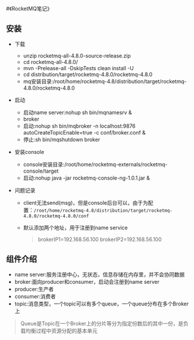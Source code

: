 #《RocketMQ笔记》

## 安装
  * 下载
  
    * unzip rocketmq-all-4.8.0-source-release.zip
    * cd rocketmq-all-4.8.0/
    * mvn -Prelease-all -DskipTests clean install -U
    * cd distribution/target/rocketmq-4.8.0/rocketmq-4.8.0
    * mq安装目录:/root/home/rocketmq-4.8/distribution/target/rocketmq-4.8.0/rocketmq-4.8.0

  * 启动
    * 启动name server:nohup sh bin/mqnamesrv &
    * broker
    * 启动:nohup sh bin/mqbroker -n localhost:9876 autoCreateTopicEnable=true -c conf/broker.conf &
    * 停止:sh bin/mqshutdown broker

  * 安装console
    * console安装目录:/root/home/rocketmq-externals/rocketmq-console/target
    * 启动:nohup java -jar rocketmq-console-ng-1.0.1.jar &

  * 问题记录
    * client无法send(msg)，但是console后台可以，由于为配置：`/root/home/rocketmq-4.8/distribution/target/rocketmq-4.8.0/rocketmq-4.8.0/conf`
    * 默认添加两个地址，用于注册到name service

        > brokerIP1=192.168.56.100
        > brokerIP2=192.168.56.100

## 组件介绍

  * name server:服务注册中心，无状态，信息存储在内存里，并不会协同数据
  * broker:面向producer和consumer，启动会注册到name server
  * producer:生产者
  * consumer:消费者
  * topic:消息类型，一个topic可以有多个queue，一个queue分布在多个Broker上

  > Queue是Topic在一个Broker上的分片等分为指定份数后的其中一份，是负载均衡过程中资源分配的基本单元

